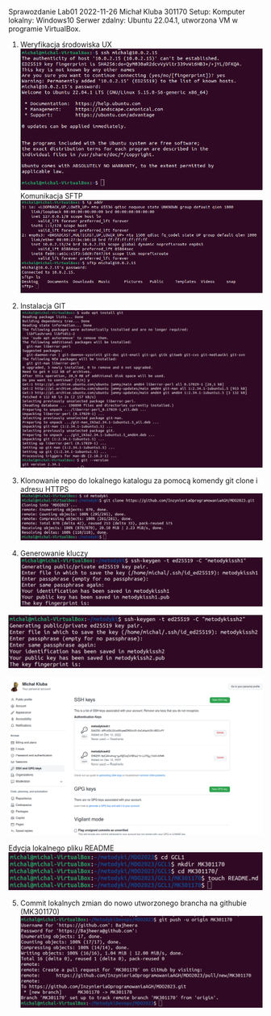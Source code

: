 Sprawozdanie Lab01 2022-11-26 Michał Kluba 301170
Setup: Komputer lokalny: Windows10
Serwer zdalny: Ubuntu 22.04.1, utworzona VM w programie VirtualBox.

1. Weryfikacja środowiska UX
![](https://github.com/InzynieriaOprogramowaniaAGH/MDO2023/blob/MK301170/GCL1/MK301170/Lab1/screenshots/1.png "")
Komunikacja SFTP
![](https://github.com/InzynieriaOprogramowaniaAGH/MDO2023/blob/MK301170/GCL1/MK301170/Lab1/screenshots/2.png "")

2. Instalacja GIT
![](https://github.com/InzynieriaOprogramowaniaAGH/MDO2023/blob/MK301170/GCL1/MK301170/Lab1/screenshots/3.png "")

3. Klonowanie repo do lokalnego katalogu za pomocą komendy git clone i adresu HTTPS
![](https://github.com/InzynieriaOprogramowaniaAGH/MDO2023/blob/MK301170/GCL1/MK301170/Lab1/screenshots/4.png "")

4. Generowanie kluczy
![](https://github.com/InzynieriaOprogramowaniaAGH/MDO2023/blob/MK301170/GCL1/MK301170/Lab1/screenshots/5.png "")

![](https://github.com/InzynieriaOprogramowaniaAGH/MDO2023/blob/MK301170/GCL1/MK301170/Lab1/screenshots/6.png "")

![](https://github.com/InzynieriaOprogramowaniaAGH/MDO2023/blob/MK301170/GCL1/MK301170/Lab1/screenshots/7.png "")

Edycja lokalnego pliku README
![](https://github.com/InzynieriaOprogramowaniaAGH/MDO2023/blob/MK301170/GCL1/MK301170/Lab1/screenshots/9.png "")

5. Commit lokalnych zmian do nowo utworzonego brancha na githubie (MK301170)
![](https://github.com/InzynieriaOprogramowaniaAGH/MDO2023/blob/MK301170/GCL1/MK301170/Lab1/screenshots/10.png "")
